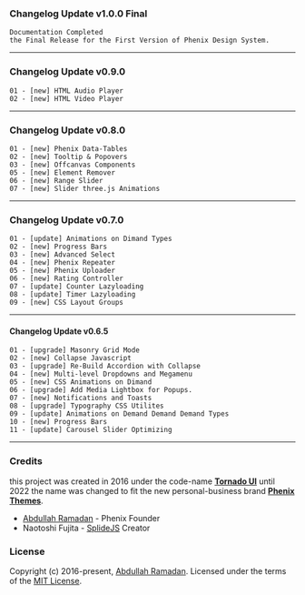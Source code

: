 ### Changelog Update v1.0.0 Final

```
Documentation Completed
the Final Release for the First Version of Phenix Design System.
```

---

### Changelog Update v0.9.0

```
01 - [new] HTML Audio Player
02 - [new] HTML Video Player
```

---

### Changelog Update v0.8.0

```
01 - [new] Phenix Data-Tables
02 - [new] Tooltip & Popovers
03 - [new] Offcanvas Components
05 - [new] Element Remover
06 - [new] Range Slider
07 - [new] Slider three.js Animations
```

---

### Changelog Update v0.7.0

```
01 - [update] Animations on Dimand Types
02 - [new] Progress Bars
03 - [new] Advanced Select
04 - [new] Phenix Repeater
05 - [new] Phenix Uploader
06 - [new] Rating Controller
07 - [update] Counter Lazyloading
08 - [update] Timer Lazyloading
09 - [new] CSS Layout Groups
```

---

#### Changelog Update v0.6.5

```
01 - [upgrade] Masonry Grid Mode
02 - [new] Collapse Javascript
03 - [upgrade] Re-Build Accordion with Collapse
04 - [new] Multi-level Dropdowns and Megamenu
05 - [new] CSS Animations on Dimand
06 - [upgrade] Add Media Lightbox for Popups.
07 - [new] Notifications and Toasts
08 - [upgrade] Typography CSS Utilites
09 - [update] Animations on Demand Demand Demand Types
10 - [new] Progress Bars
11 - [update] Carousel Slider Optimizing
```

---

### Credits

this project was created in 2016 under the code-name **[Tornado UI](https://tornado.phenixthemes.com/)** until 2022 the name was changed to fit the new personal-business brand **[Phenix Themes](https://phenixthemes.com/ "https://phenixthemes.com")**.

- [Abdullah Ramadan](https://www.facebook.com/Eng.AbdallahPS) - Phenix Founder
- Naotoshi Fujita - [SplideJS]([](https://github.com/Splidejs/splide)) Creator

### License

Copyright (c) 2016-present, [Abdullah Ramadan](https://www.facebook.com/Eng.AbdallahPS). Licensed under the terms of the [MIT License](https://opensource.org/licenses/MIT).